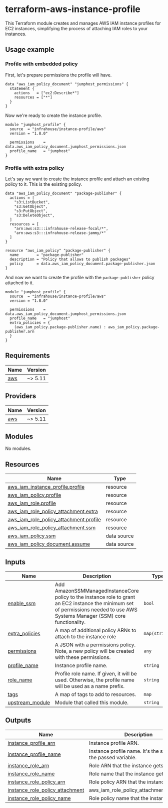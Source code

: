 # terraform-aws-instance-profile

This Terraform module creates and manages AWS IAM instance profiles for EC2 instances, 
simplifying the process of attaching IAM roles to your instances.

## Usage example

### Profile with embedded policy

First, let's prepare permissions the profile will have.

```hcl
data "aws_iam_policy_document" "jumphost_permissions" {
  statement {
    actions   = ["ec2:Describe*"]
    resources = ["*"]
  }
}
```

Now we're ready to create the instance profile.

```hcl
module "jumphost_profile" {
  source  = "infrahouse/instance-profile/aws"
  version = "1.8.0"
  
  permissions    = data.aws_iam_policy_document.jumphost_permissions.json
  profile_name   = "jumphost"
}
```

### Profile with extra policy

Let's say we want to create the instance profile and attach an existing policy to it.
This is the existing policy.

```hcl
data "aws_iam_policy_document" "package-publisher" {
  actions = [
    "s3:ListBucket",
    "s3:GetObject",
    "s3:PutObject",
    "s3:DeleteObject",
  ]
  resources = [
    "arn:aws:s3:::infrahouse-release-focal/*",
    "arn:aws:s3:::infrahouse-release-jammy/*"
  ]
}

resource "aws_iam_policy" "package-publisher" {
  name        = "package-publisher"
  description = "Policy that allows to publish packages"
  policy      = data.aws_iam_policy_document.package-publisher.json
}
```

And now we want to create the profile with the `package-publisher` policy attached to it.

```hcl
module "jumphost_profile" {
  source  = "infrahouse/instance-profile/aws"
  version = "1.8.0"
  
  permissions    = data.aws_iam_policy_document.jumphost_permissions.json
  profile_name   = "jumphost"
  extra_policies = {
    (aws_iam_policy.package-publisher.name) : aws_iam_policy.package-publisher.arn
  }
}
```
## Requirements

| Name | Version |
|------|---------|
| <a name="requirement_aws"></a> [aws](#requirement\_aws) | ~> 5.11 |

## Providers

| Name | Version |
|------|---------|
| <a name="provider_aws"></a> [aws](#provider\_aws) | ~> 5.11 |

## Modules

No modules.

## Resources

| Name | Type |
|------|------|
| [aws_iam_instance_profile.profile](https://registry.terraform.io/providers/hashicorp/aws/latest/docs/resources/iam_instance_profile) | resource |
| [aws_iam_policy.profile](https://registry.terraform.io/providers/hashicorp/aws/latest/docs/resources/iam_policy) | resource |
| [aws_iam_role.profile](https://registry.terraform.io/providers/hashicorp/aws/latest/docs/resources/iam_role) | resource |
| [aws_iam_role_policy_attachment.extra](https://registry.terraform.io/providers/hashicorp/aws/latest/docs/resources/iam_role_policy_attachment) | resource |
| [aws_iam_role_policy_attachment.profile](https://registry.terraform.io/providers/hashicorp/aws/latest/docs/resources/iam_role_policy_attachment) | resource |
| [aws_iam_role_policy_attachment.ssm](https://registry.terraform.io/providers/hashicorp/aws/latest/docs/resources/iam_role_policy_attachment) | resource |
| [aws_iam_policy.ssm](https://registry.terraform.io/providers/hashicorp/aws/latest/docs/data-sources/iam_policy) | data source |
| [aws_iam_policy_document.assume](https://registry.terraform.io/providers/hashicorp/aws/latest/docs/data-sources/iam_policy_document) | data source |

## Inputs

| Name | Description | Type | Default | Required |
|------|-------------|------|---------|:--------:|
| <a name="input_enable_ssm"></a> [enable\_ssm](#input\_enable\_ssm) | Add AmazonSSMManagedInstanceCore policy to the instance role to grant an EC2 instance the minimum set of permissions needed to use AWS Systems Manager (SSM) core functionality. | `bool` | `true` | no |
| <a name="input_extra_policies"></a> [extra\_policies](#input\_extra\_policies) | A map of additional policy ARNs to attach to the instance role | `map(string)` | `{}` | no |
| <a name="input_permissions"></a> [permissions](#input\_permissions) | A JSON with a permissions policy. Note, a new policy will be created with these permissions. | `any` | n/a | yes |
| <a name="input_profile_name"></a> [profile\_name](#input\_profile\_name) | Instance profile name. | `string` | n/a | yes |
| <a name="input_role_name"></a> [role\_name](#input\_role\_name) | Profile role name. If given, it will be used. Otherwise, the profile name will be used as a name prefix. | `string` | `null` | no |
| <a name="input_tags"></a> [tags](#input\_tags) | A map of tags to add to resources. | `map` | `{}` | no |
| <a name="input_upstream_module"></a> [upstream\_module](#input\_upstream\_module) | Module that called this module. | `string` | `null` | no |

## Outputs

| Name | Description |
|------|-------------|
| <a name="output_instance_profile_arn"></a> [instance\_profile\_arn](#output\_instance\_profile\_arn) | Instance profile ARN. |
| <a name="output_instance_profile_name"></a> [instance\_profile\_name](#output\_instance\_profile\_name) | Instance profile name. It's the same as the passed variable. |
| <a name="output_instance_role_arn"></a> [instance\_role\_arn](#output\_instance\_role\_arn) | Role ARN that the instance gets. |
| <a name="output_instance_role_name"></a> [instance\_role\_name](#output\_instance\_role\_name) | Role name that the instance gets. |
| <a name="output_instance_role_policy_arn"></a> [instance\_role\_policy\_arn](#output\_instance\_role\_policy\_arn) | Role policy ARN that the instance gets. |
| <a name="output_instance_role_policy_attachment"></a> [instance\_role\_policy\_attachment](#output\_instance\_role\_policy\_attachment) | aws\_iam\_role\_policy\_attachment.profile.id |
| <a name="output_instance_role_policy_name"></a> [instance\_role\_policy\_name](#output\_instance\_role\_policy\_name) | Role policy name that the instance gets. |
